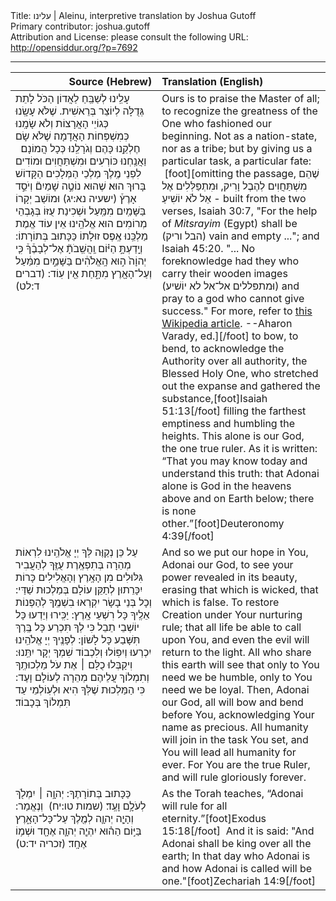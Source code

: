 <html>
<head></head>
<body>
Title: עלינו | Aleinu, interpretive translation by Joshua Gutoff<br />
Primary contributor: joshua.gutoff<br />
Attribution and License: please consult the following URL: <a href="http://opensiddur.org/?p=7692">http://opensiddur.org/?p=7692</a>
<p />
<hr />

<table style="margin-left: auto;margin-right: auto;" class="draggable">
<thead><tr><th id="x" style="text-align: right;">Source (Hebrew)</th><th style="text-align: left;">Translation (English)</th></tr></thead>
<tbody>
<tr>
<td style="vertical-align:top;" width="46%">
<div class="liturgy"><span lang="he">
עָלֵֽינוּ לְשַׁבֵּֽחַ לַאֲדוֹן הַכֹּל 
לָתֵת גְּדֻלָּה לְיוֹצֵר בְּרֵאשִׁית.‏
 שֶׁלֹּא עָשָֽׂנוּ כְּגוֹיֵי הָאֲרָצוֹת וְלֹא שָׂמָֽנוּ כְּמִשְׁפְּחוֹת הָאֲדָמָה׃ 
שֶׁלֹּא שָׂם חֶלְקֵֽנוּ כָּהֶם וְגֹרָלֵֽנוּ כְּכָל הֲמוֹנָם׃‏
&nbsp;
 וַאֲנַֽחְנוּ כּוֹרְעִים וּמִשְׁתַּחֲוִים 
וּמוֹדִים לִפְנֵי מֶֽלֶךְ מַלְכֵי הַמְּלָכִים
 הַקָּדוֹשׁ בָּרוּךְ הוּא׃‏
 שֶׁהוּא נוֹטֶ֣ה שָׁמַיִם֘ וְיֹסֵ֣ד אָרֶץ֒ <span class="citation">(ישעיה נא:יג)‏</span>
 וּמוֹשַׁב יְקָרוֹ בַּשָּׁמַֽיִם מִמַּֽעַל וּשְׁכִינַת עֻזּוֹ בְּגָבְהֵי מְרוֹמִים׃‏
 הוּא אֱלֹהֵֽינוּ אֵין עוֹד אֱמֶת מַלְכֵּֽנוּ אֶֽפֶס זוּלָתוֹ 
כַּכָּתוּב בְּתוֹרָתוֹ: 
וְיָֽדַעְתָּ֣ הַיּ֗וֹם וַֽהֲשֵֽׁבֹתָ֘ אֶל־לְבָבֶ֒ךָ֒ 
כִּ֤י יְהוָֹה֙ ה֣וּא הָֽאֱלֹהִ֔ים בַּשָּׁמַ֣יִם מִמַּ֔עַל 
וְעַל־הָאָ֖רֶץ מִתָּ֑חַת אֵ֖ין עֽוֹד: <span class="citation">(דברים ד:לט)‏</span>
</span></div></td>
 
<td style="vertical-align:top;" width="53%"><div class="english">
Ours is to praise the Master of all; 
to recognize the greatness of the One who fashioned our beginning.
Not as a nation-state, nor as a tribe; 
but by giving us a particular task, a particular fate:
&nbsp;[foot][omitting the passage, שֶׁהֵם מִשְׁתַּחֲוִים לְהֶבֶל וָרִיק, וּמִתְפַּלְּלִים אֶל אֵל לֹֹא יוֹשִׁיעַ - built from the two verses, Isaiah 30:7, "For the help of <em>Mitsrayim</em> (Egypt) shall be (הבל וריק) vain and empty ..."; and Isaiah 45:20. "... No foreknowledge had they who carry their wooden images (וּמתפּללים אל־אל לא יוֹשׁיע) and pray to a god who cannot give success." For more, refer to <a href="https://en.wikipedia.org/wiki/Aleinu#Censored_passage">this Wikipedia article</a>. --Aharon Varady, ed.][/foot]
to bow, to bend, 
to acknowledge the Authority over all authority,
the Blessed Holy One,
who stretched out the expanse and gathered the substance,[foot]Isaiah 51:13[/foot]
 filling the farthest emptiness and humbling the heights.
This alone is our God, the one true ruler.
As it is written: 
“That you may know today and understand this truth: 
that Adonai alone is God in the heavens above 
and on Earth below; there is none other.”[foot]Deuteronomy 4:39[/foot]
    </div></td></tr>


<tr><td style="vertical-align:top;" width="46%"><div class="liturgy"><span lang="he">
    עַל כֵּן נְקַוֶּה לְּךָ יְיָ אֱלֹהֵֽינוּ 
לִרְאוֹת מְהֵרָה בְּתִפְאֶֽרֶת עֻזֶּֽךָ 
לְהַעֲבִיר גִּלּוּלִים מִן הָאָֽרֶץ וְהָאֱלִילִים כָּרוֹת יִכָּרֵתוּן
 לְתַקֵּן עוֹלָם בְּמַלְכוּת שַׁדַּי:‏
 וְכָל בְּנֵי בָשָׂר יִקְרְאוּ בִשְׁמֶֽךָ 
לְהַפְנוֹת אֵלֶֽיךָ כָּל רִשְׁעֵי אָֽרֶץ:‏
 יַכִּֽירוּ וְיֵדְעוּ כָּל יוֹשְׁבֵי תֵבֵל כִּי לְךָ תִּכְרַע כָּל בֶּֽרֶךְ 
תִּשָּׁבַע כָּל לָשׁוֹן:‏
 לְפָנֶֽיךָ יְיָ אֱלֹהֵֽינוּ יִכְרְעוּ וְיִפּֽוֹלוּ 
וְלִכְבוֹד שִׁמְךָ יְקָר יִתֵּֽנוּ:‏
 וִיקַבְּלוּ כֻלָּם ׀ אֶת עֹל מַלְכוּתֶֽךָ 
וְתִמְלוֹךְ עֲלֵיהֶם מְהֵרָה לְעוֹלָם וָעֶד:‏
 כִּי הַמַּלְכוּת שֶׁלְּךָ הִיא 
וּלְעֽוֹלְמֵי עַד תִּמְלוֹךְ בְּכָבוֹד׃‏
</span></div></td>
 
<td style="vertical-align:top;" width="53%"><div class="english">
And so we put our hope in You, Adonai our God,
 to see your power revealed in its beauty, 
erasing that which is wicked, that which is false. 
To restore Creation under Your nurturing rule;
that all life be able to call upon You, 
and even the evil will return to the light.
All who share this earth will see that only to You need we be humble, 
only to You need we be loyal.
Then, Adonai our God, all will bow and bend before You, 
acknowledging Your name as precious.
All humanity will join in the task You set, 
and You will lead all humanity for ever. 
For You are the true Ruler, 
and will rule gloriously forever.
    </div></td></tr>


<tr><td style="vertical-align:top;" width="46%"><div class="liturgy"><span lang="he">
כַּכָּתוּב בְּתוֹרָתֶךָ:  
יְהוָ֥ה ׀ יִמְלֹ֖ךְ לְעֹלָ֥ם וָעֶֽד׃ <span class="citation">(שמות טו:יח) </span>‏
וְנֶאֱמַר:‏ 
וְהָיָ֧ה יְהוָ֛ה לְמֶ֖לֶךְ עַל־כָּל־הָאָ֑רֶץ
בַּיּ֣וֹם הַה֗וּא יִהְיֶ֧ה
יְהוָ֛ה אֶחָ֖ד
וּשְׁמ֥וֹ אֶחָֽד׃ <span class="citation">(זכריה יד:ט)‏</span>‏
</span></div></td>
 
<td style="vertical-align:top;" width="53%"><div class="english">
As the Torah teaches, 
“Adonai will rule for all eternity.”[foot]Exodus 15:18[/foot]&nbsp;
And it is said: 
"And Adonai shall be king over all the earth;
In that day who Adonai is
and how Adonai is called
will be one."[foot]Zechariah 14:9[/foot]
</td></tr>
</tbody></table>
</body>
</html>